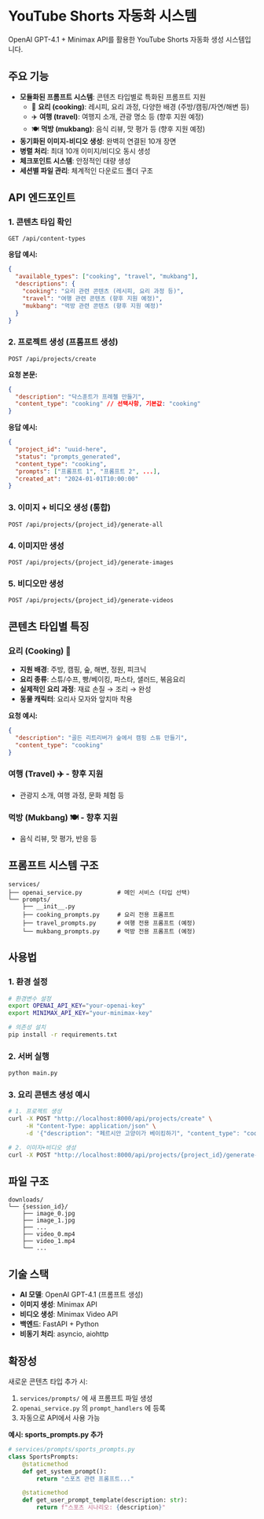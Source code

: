 # YouTube Shorts 자동화 시스템

OpenAI GPT-4.1 + Minimax API를 활용한 YouTube Shorts 자동화 생성 시스템입니다.

## 주요 기능

- **모듈화된 프롬프트 시스템**: 콘텐츠 타입별로 특화된 프롬프트 지원
  - 🍳 **요리 (cooking)**: 레시피, 요리 과정, 다양한 배경 (주방/캠핑/자연/해변 등)
  - ✈️ **여행 (travel)**: 여행지 소개, 관광 명소 등 (향후 지원 예정)
  - 🍽️ **먹방 (mukbang)**: 음식 리뷰, 맛 평가 등 (향후 지원 예정)
- **동기화된 이미지-비디오 생성**: 완벽히 연결된 10개 장면
- **병렬 처리**: 최대 10개 이미지/비디오 동시 생성
- **체크포인트 시스템**: 안정적인 대량 생성
- **세션별 파일 관리**: 체계적인 다운로드 폴더 구조

## API 엔드포인트

### 1. 콘텐츠 타입 확인

```http
GET /api/content-types
```

**응답 예시:**

```json
{
  "available_types": ["cooking", "travel", "mukbang"],
  "descriptions": {
    "cooking": "요리 관련 콘텐츠 (레시피, 요리 과정 등)",
    "travel": "여행 관련 콘텐츠 (향후 지원 예정)",
    "mukbang": "먹방 관련 콘텐츠 (향후 지원 예정)"
  }
}
```

### 2. 프로젝트 생성 (프롬프트 생성)

```http
POST /api/projects/create
```

**요청 본문:**

```json
{
  "description": "닥스훈트가 프레첼 만들기",
  "content_type": "cooking" // 선택사항, 기본값: "cooking"
}
```

**응답 예시:**

```json
{
  "project_id": "uuid-here",
  "status": "prompts_generated",
  "content_type": "cooking",
  "prompts": ["프롬프트 1", "프롬프트 2", ...],
  "created_at": "2024-01-01T10:00:00"
}
```

### 3. 이미지 + 비디오 생성 (통합)

```http
POST /api/projects/{project_id}/generate-all
```

### 4. 이미지만 생성

```http
POST /api/projects/{project_id}/generate-images
```

### 5. 비디오만 생성

```http
POST /api/projects/{project_id}/generate-videos
```

## 콘텐츠 타입별 특징

### 요리 (Cooking) 🍳

- **지원 배경**: 주방, 캠핑, 숲, 해변, 정원, 피크닉
- **요리 종류**: 스튜/수프, 빵/베이킹, 파스타, 샐러드, 볶음요리
- **실제적인 요리 과정**: 재료 손질 → 조리 → 완성
- **동물 캐릭터**: 요리사 모자와 앞치마 착용

**요청 예시:**

```json
{
  "description": "골든 리트리버가 숲에서 캠핑 스튜 만들기",
  "content_type": "cooking"
}
```

### 여행 (Travel) ✈️ - 향후 지원

- 관광지 소개, 여행 과정, 문화 체험 등

### 먹방 (Mukbang) 🍽️ - 향후 지원

- 음식 리뷰, 맛 평가, 반응 등

## 프롬프트 시스템 구조

```
services/
├── openai_service.py          # 메인 서비스 (타입 선택)
└── prompts/
    ├── __init__.py
    ├── cooking_prompts.py     # 요리 전용 프롬프트
    ├── travel_prompts.py      # 여행 전용 프롬프트 (예정)
    └── mukbang_prompts.py     # 먹방 전용 프롬프트 (예정)
```

## 사용법

### 1. 환경 설정

```bash
# 환경변수 설정
export OPENAI_API_KEY="your-openai-key"
export MINIMAX_API_KEY="your-minimax-key"

# 의존성 설치
pip install -r requirements.txt
```

### 2. 서버 실행

```bash
python main.py
```

### 3. 요리 콘텐츠 생성 예시

```bash
# 1. 프로젝트 생성
curl -X POST "http://localhost:8000/api/projects/create" \
     -H "Content-Type: application/json" \
     -d '{"description": "페르시안 고양이가 베이킹하기", "content_type": "cooking"}'

# 2. 이미지+비디오 생성
curl -X POST "http://localhost:8000/api/projects/{project_id}/generate-all"
```

## 파일 구조

```
downloads/
└── {session_id}/
    ├── image_0.jpg
    ├── image_1.jpg
    ├── ...
    ├── video_0.mp4
    ├── video_1.mp4
    └── ...
```

## 기술 스택

- **AI 모델**: OpenAI GPT-4.1 (프롬프트 생성)
- **이미지 생성**: Minimax API
- **비디오 생성**: Minimax Video API
- **백엔드**: FastAPI + Python
- **비동기 처리**: asyncio, aiohttp

## 확장성

새로운 콘텐츠 타입 추가 시:

1. `services/prompts/` 에 새 프롬프트 파일 생성
2. `openai_service.py` 의 `prompt_handlers` 에 등록
3. 자동으로 API에서 사용 가능

**예시: sports_prompts.py 추가**

```python
# services/prompts/sports_prompts.py
class SportsPrompts:
    @staticmethod
    def get_system_prompt():
        return "스포츠 관련 프롬프트..."

    @staticmethod
    def get_user_prompt_template(description: str):
        return f"스포츠 시나리오: {description}"
```
